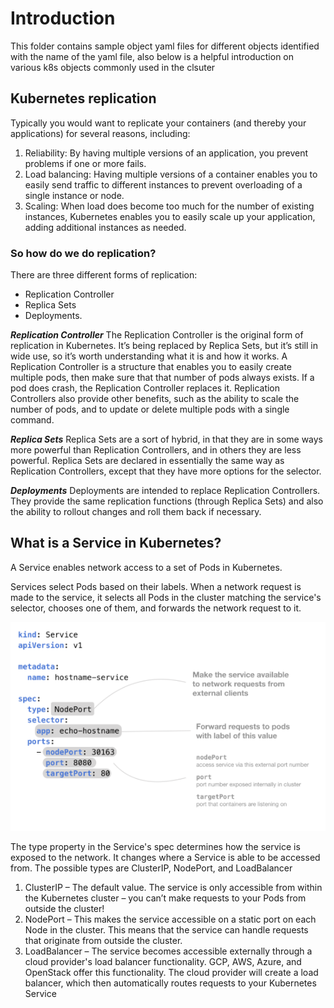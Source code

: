 # Introduction #
This folder contains sample object yaml files for different objects identified with the name of the yaml file, also below is a helpful introduction on various k8s objects commonly used in the clsuter

## Kubernetes replication ##
Typically you would want to replicate your containers (and thereby your applications) for several reasons, including:
1. Reliability: By having multiple versions of an application, you prevent problems if one or more fails.
2. Load balancing: Having multiple versions of a container enables you to easily send traffic to different instances to prevent overloading of a single instance or node. 
3. Scaling: When load does become too much for the number of existing instances, Kubernetes enables you to easily scale up your application, adding additional instances as needed.

### So how do we do replication? ###
There are three different forms of replication: 
* Replication Controller
* Replica Sets
* Deployments.

***Replication Controller***
The Replication Controller is the original form of replication in Kubernetes.  It’s being replaced by Replica Sets, but it’s still in wide use, so it’s worth understanding what it is and how it works. A Replication Controller is a structure that enables you to easily create multiple pods, then make sure that that number of pods always exists. If a pod does crash, the Replication Controller replaces it. Replication Controllers also provide other benefits, such as the ability to scale the number of pods, and to update or delete multiple pods with a single command.

***Replica Sets***
Replica Sets are a sort of hybrid, in that they are in some ways more powerful than Replication Controllers, and in others they are less powerful. Replica Sets are declared in essentially the same way as Replication Controllers, except that they have more options for the selector.

***Deployments***
Deployments are intended to replace Replication Controllers.  They provide the same replication functions (through Replica Sets) and also the ability to rollout changes and roll them back if necessary.

## What is a Service in Kubernetes? ##
A Service enables network access to a set of Pods in Kubernetes.

Services select Pods based on their labels. When a network request is made to the service, it selects all Pods in the cluster matching the service's selector, chooses one of them, and forwards the network request to it.

<img src="https://github.com/kamitu-sm/kubernetes/blob/master/Workloads%20Using%20YAML/Sample%20YAML/service.png" alt="KUBERNETES SERVICE OVERVIEW">

The type property in the Service's spec determines how the service is exposed to the network. It changes where a Service is able to be accessed from. The possible types are ClusterIP, NodePort, and LoadBalancer

1. ClusterIP – The default value. The service is only accessible from within the Kubernetes cluster – you can’t make requests to your Pods from outside the cluster!
2. NodePort – This makes the service accessible on a static port on each Node in the cluster. This means that the service can handle requests that originate from outside the cluster.
3. LoadBalancer – The service becomes accessible externally through a cloud provider's load balancer functionality. GCP, AWS, Azure, and OpenStack offer this functionality. The cloud provider will create a load balancer, which then automatically routes requests to your Kubernetes Service
